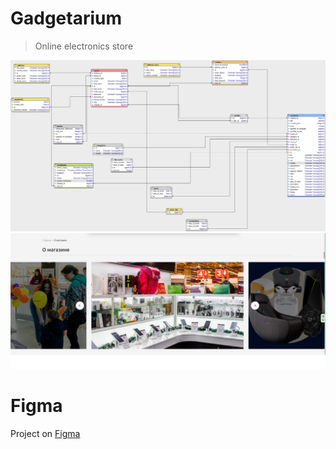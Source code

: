 # Gadgetarium 

> Online electronics store

![](dv.png)![](gadgetarium.png)

# Figma

Project on [Figma](https://www.figma.com/file/xiRfOZzx4shX7RovOuh2sy/Gadgetarium-(%D0%A8%D0%BA%D0%BE%D0%BB%D1%8C%D0%BD%D1%8B%D0%B9-%D0%BF%D1%80%D0%BE%D0%B5%D0%BA%D1%82)?node-id=3-2065&t=JOiu9iJpLjIwBDBk-0/ "Named link title")
